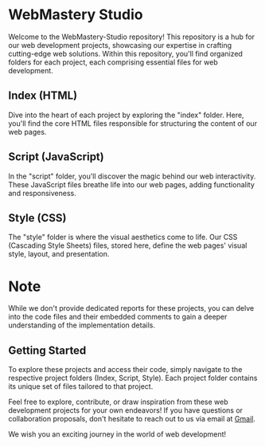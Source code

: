 # WebMastery Studio

Welcome to the WebMastery-Studio repository! This repository is a hub for our web development projects, showcasing our expertise in crafting cutting-edge web solutions. Within this repository, you'll find organized folders for each project, each comprising essential files for web development.

## Index (HTML)

Dive into the heart of each project by exploring the "index" folder. Here, you'll find the core HTML files responsible for structuring the content of our web pages.

## Script (JavaScript)

In the "script" folder, you'll discover the magic behind our web interactivity. These JavaScript files breathe life into our web pages, adding functionality and responsiveness.

## Style (CSS)

The "style" folder is where the visual aesthetics come to life. Our CSS (Cascading Style Sheets) files, stored here, define the web pages' visual style, layout, and presentation.

# Note

While we don't provide dedicated reports for these projects, you can delve into the code files and their embedded comments to gain a deeper understanding of the implementation details.

## Getting Started

To explore these projects and access their code, simply navigate to the respective project folders (Index, Script, Style). Each project folder contains its unique set of files tailored to that project.

Feel free to explore, contribute, or draw inspiration from these web development projects for your own endeavors! If you have questions or collaboration proposals, don't hesitate to reach out to us via email at [Gmail](mailto:vipul.patil@iitgn.ac.in).

We wish you an exciting journey in the world of web development!
